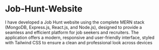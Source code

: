 # Job-Hunt-Website
I have developed a Job Hunt website using the complete MERN stack (MongoDB, Express.js, React.js, and Node.js), designed to provide a seamless and efficient platform for job seekers and recruiters. The application offers a modern, responsive and user-friendly interface, styled with Tailwind CSS to ensure a clean and professional look across devices
